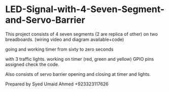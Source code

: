# LED-Signal-with-4-Seven-Segment-and-Servo-Barrier
This project consists of 4 seven segments (2 are replica of other) on two breadboards. (wiring video and diagram available+code)

going and working timer from sixty to zero seconds 

with 3 traffic lights. working on timer (red, green and yellow) GPIO pins assigned check the code.


Also consists of servo barrier opening and closing at timer and lights.


Prepared by Syed Umaid Ahmed
+923323117626
